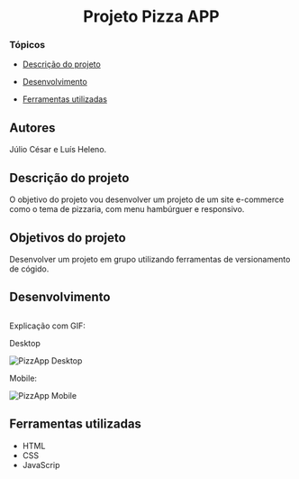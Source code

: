 <h1 align="center"> Projeto Pizza APP </h1>

### Tópicos 

- [Descrição do projeto](#descrição-do-projeto)

- [Desenvolvimento](#desenvolvimento)

- [Ferramentas utilizadas](#ferramentas-utilizadas)

###

## Autores
Júlio César e Luís Heleno.

## Descrição do projeto
O objetivo do projeto vou desenvolver um projeto de um site e-commerce como o tema de pizzaria, com menu hambúrguer e responsivo.

## Objetivos do projeto
Desenvolver um projeto em grupo utilizando ferramentas de versionamento de cógido.

###

## Desenvolvimento

## 

Explicação com GIF:

Desktop

![PizzApp Desktop](https://user-images.githubusercontent.com/67832656/203660476-0ab9065b-61cf-4899-b505-f52fdd1842b5.gif)

Mobile:

![PizzApp Mobile](https://user-images.githubusercontent.com/67832656/203660501-93659407-a65e-4015-990d-bdde5d4c9221.gif)



## Ferramentas utilizadas
- HTML
- CSS 
- JavaScrip 

